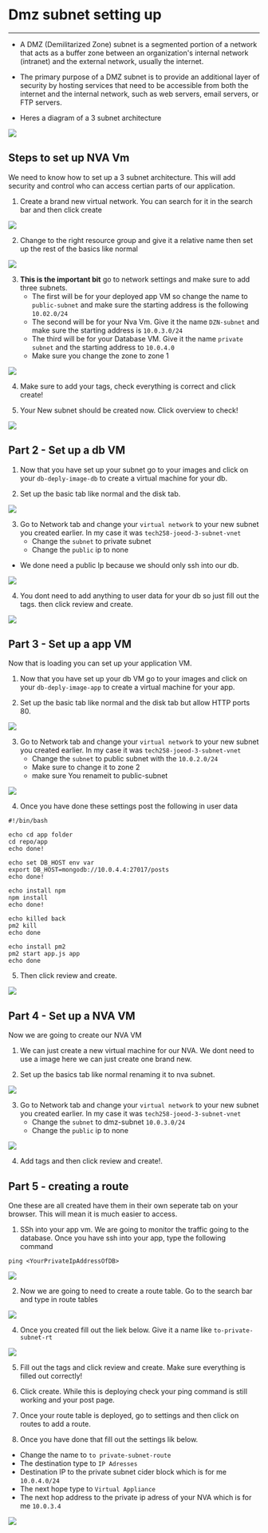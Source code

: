 # Dmz subnet setting up
****************************



* A DMZ (Demilitarized Zone) subnet is a segmented portion of a network that acts as a buffer zone between an organization's internal network (intranet) and the external network, usually the internet. 
* The primary purpose of a DMZ subnet is to provide an additional layer of security by hosting services that need to be accessible from both the internet and the internal network, such as web servers, email servers, or FTP servers.

* Heres a diagram of a 3 subnet architecture 
  
![](/images/21.jpg)

## Steps to set up NVA Vm 

We need to know how to set up a 3 subnet architecture. This will add security and control who can access certian parts of our application.

1. Create a brand new virtual network. You can search for it in the search bar and then click create

![](/images/convert.jpg)

2. Change to the right resource group and give it a relative name then set up the rest of the basics like normal

![](/images/screensa.jpg)

3. **This is the important bit** go to network settings and make sure to add three subnets. 
   * The first will be for your deployed app VM so change the name to ```public-subnet``` and make sure the starting address is the following ```10.02.0/24```
   * The second will be for your Nva Vm. Give it the name ```DZN-subnet``` and make sure the starting address is ```10.0.3.0/24```
   * The third will be for your Database VM. Give it the name ```private subnet``` and the starting address to ```10.0.4.0``` 
   * Make sure you change the zone to zone 1

![](/images/when.jpg)


4. Make sure to add your tags, check everything is correct and click create!

5. Your New subnet should be created now. Click overview to check!

![](/images/addedd.jpg)

## Part 2 - Set up a db VM

1. Now that you have set up your subnet go to your images and click on your ```db-deply-image-db``` to create a virtual machine for your db. 

2. Set up the basic tab like normal and the disk tab.

![](/images/screen.jpg)

3. Go to Network tab  and change your ```virtual network``` to your new subnet you created earlier. In my case it was ```tech258-joeod-3-subnet-vnet```
   * Change the ```subnet``` to private subnet
   * Change the ```public``` ip to none

* We done need a public Ip because we should only ssh into our db.
 
![](/images/networkingtab2.jpg)

4. You dont need to add anything to user data for your db so just fill out the tags. then click review and create.

![](/images/takes.jpg)

## Part 3 - Set up a app VM

Now that is loading you can set up your application VM.

1.  Now that you have set up your db VM go to your images and click on your ```db-deply-image-app``` to create a virtual machine for your app. 
   
2.  Set up the basic tab like normal and the disk tab but allow HTTP ports 80.

![](/images/app.jpg)

3. Go to Network tab  and change your ```virtual network``` to your new subnet you created earlier. In my case it was ```tech258-joeod-3-subnet-vnet```
   * Change the ```subnet``` to public subnet with the ```10.0.2.0/24```
   * Make sure to change it to zone 2
   * make sure You renameit to public-subnet
  
![](/images/jpgd.jpg)

4. Once you have done these settings post the following in user data 

```
#!/bin/bash

echo cd app folder
cd repo/app
echo done!

echo set DB_HOST env var
export DB_HOST=mongodb://10.0.4.4:27017/posts
echo done!

echo install npm
npm install
echo done!

echo killed back
pm2 kill
echo done

echo install pm2
pm2 start app.js app
echo done
``` 

5. Then click review and create.

![](/images/takes.jpg)


## Part 4 - Set up a NVA VM

Now we are going to create our NVA VM 

1. We can just create a new virtual machine for our NVA. We dont need to use a image here we can just create one brand new. 

2. Set up the basics tab like normal renaming it to nva subnet.

![](/images/ubuntu.jpg)

3. Go to Network tab  and change your ```virtual network``` to your new subnet you created earlier. In my case it was ```tech258-joeod-3-subnet-vnet```
   * Change the ```subnet``` to dmz-subnet ```10.0.3.0/24```
   * Change the ```public``` ip to none

![](/images/nva.jpg)

4. Add tags and then click review and create!.

## Part 5 - creating a route 

One these are all created have them in their own seperate tab on your browser. This will mean it is much easier to access.

1. SSh into your app vm. We are going to monitor the traffic going to the database. Once you have ssh into your app, type the following command 

```ping <YourPrivateIpAddressOfDB>```

![](/images/ping.jpg)

2. Now we are going to need to create a route table. Go to the search bar and type in route tables

![](/images/routetable.jpeg)

4. Once you created fill out the liek below. Give it a name like ```to-private-subnet-rt```


![](/images/routetables.jpeg)

5. Fill out the tags and click review and create. Make sure everything is filled out correctly!

6. Click create. While this is deploying check your ping command is still working and your post page.

7. Once your route table is deployed, go to settings and then click on routes to add a route. 


9. Once you have done that fill out the settings lik below.

* Change the name to ```to private-subnet-route```
* The destination type to ```IP Adresses```
* Destination IP to the private subnet cider block which is for me ```10.0.4.0/24```
* The next hope type to ```Virtual Appliance```
* The next hop address to the private ip adress of your NVA which is for me ```10.0.3.4```

![](/images/won.jpg)






